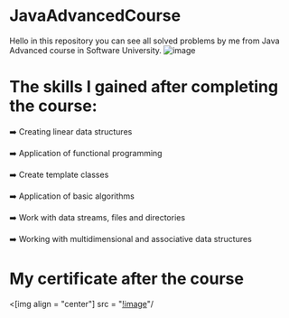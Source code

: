 # JavaAdvancedCourse
Hello in this repository you can see all solved problems by me from Java Advanced course in Software University. ![image](https://github.com/StefanHristov1997/ProgrammingInBasicsCourse/assets/133797718/556f0b58-868f-4a67-a076-f0a348e08b16)

# Тhe skills I gained after completing the course:
➡️ Creating linear data structures

➡️ Application of functional programming

➡️ Create template classes

➡️ Application of basic algorithms

➡️ Work with data streams, files and directories

➡️ Working with multidimensional and associative data structures

#  My certificate after the course
<[img align = "center"] src = "[!image](https://github.com/StefanHristov1997/Java_Advanced_Course/assets/133797718/94591261-7b52-4332-91af-c2db201c424c)"/



